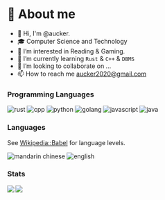 # :rocket: About me

<!-- - 🎓 <del>Un</del>happy <del>dis</del>computational <del>non-</del>linguistics under~~do~~graduate @ PKU -->
- 👋 Hi, I'm @aucker.
- 🎓 Computer Science and Technology
- 👀 I’m interested in Reading & Gaming.
- 🌱 I’m currently learning `Rust` & `C++` & `DBMS`
- 💞️ I’m looking to collaborate on ...
- 📫 How to reach me aucker2020@gmail.com

### Programming Languages

![rust](https://img.shields.io/badge/-rust-f46623?logo=rust&style=flat&logoColor=white&link=https://www.rust-lang.org/)
![cpp](https://img.shields.io/badge/-cpp-00599C?logo=cplusplus&style=flat&logoColor=white&link=https://isocpp.org/)
![python](https://img.shields.io/badge/-python-3776ab?logo=python&style=flat&logoColor=white&link=https://www.python.org/)
![golang](https://img.shields.io/badge/-go-50b7e0?logo=go&style=flat&logoColor=white&link=https://go.dev/)
![javascript](https://img.shields.io/badge/-javascript-f7df1e?logo=javascript&style=flat&logoColor=black)
![java](https://img.shields.io/badge/-java-c52158?logo=openjdk&style=flat&logoColor=white&link=https://adoptium.net/)

### Languages

See [Wikipedia::Babel](https://en.wikipedia.org/wiki/Wikipedia:Babel) for language levels.

![mandarin chinese](https://img.shields.io/badge/Mandarin%20Chinese-N-6ef7a7?style=flat)
![english](https://img.shields.io/badge/English-3-99b3ff?style=flat)

### Stats

<img align="left" src="https://github-readme-stats.vercel.app/api?username=aucker&show_icons=true&theme=graywhite&hide_border=true&include_all_commits=true&count_private=true">
<img align="left" src="https://github-readme-stats.vercel.app/api/top-langs/?username=aucker&theme=graywhite&hide_border=true&count_private=true&hide=css,html&layout=compact">

<!-- ![Aucker's GitHub stats](https://github-readme-stats.vercel.app/api?username=aucker&count_private=true) -->
<!-- ![Top Langs](https://github-readme-stats.vercel.app/api/top-langs/?username=aucker&hide=jupyter%20notebook&exclude_repo=ML) -->
